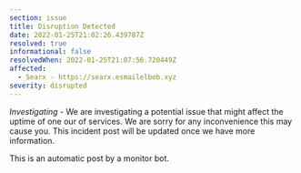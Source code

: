```yaml
---
section: issue
title: Disruption Detected
date: 2022-01-25T21:02:26.439787Z
resolved: true
informational: false
resolvedWhen: 2022-01-25T21:07:56.720449Z
affected:
  - Searx - https://searx.esmailelbob.xyz
severity: disrupted
---
```

*Investigating* - We are investigating a potential issue that might affect the uptime of one our of services. We are sorry for any inconvenience this may cause you. This incident post will be updated once we have more information.

This is an automatic post by a monitor bot.
        